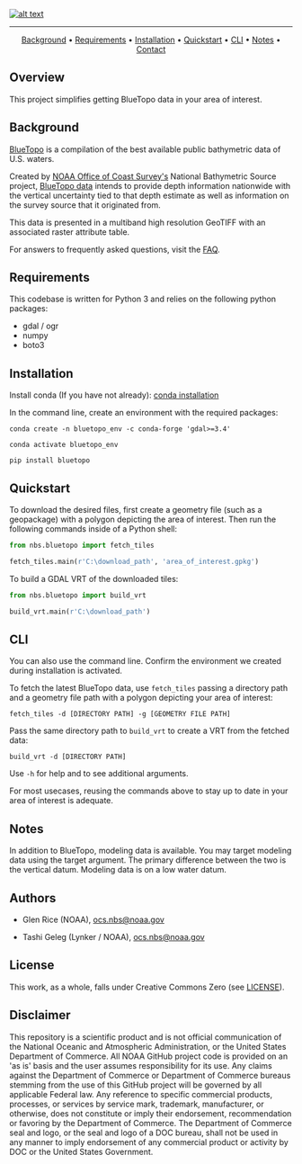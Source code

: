 [![alt text](https://www.nauticalcharts.noaa.gov/data/images/bluetopo/logo.png)](https://www.nauticalcharts.noaa.gov/data/bluetopo.html)

---

<p align="center">
    <a href="#background">Background</a> •
    <a href="#requirements">Requirements</a> •
    <a href="#installation">Installation</a> •
    <a href="#quickstart">Quickstart</a> •
    <a href="#cli">CLI</a> •
    <a href="#notes">Notes</a> •
    <a href="#authors">Contact</a>
</p>

## Overview

This project simplifies getting BlueTopo data in your area of interest.

## Background

[BlueTopo](https://www.nauticalcharts.noaa.gov/data/bluetopo.html) is a compilation of the best available public bathymetric data of U.S. waters.

Created by [NOAA Office of Coast Survey's](https://www.nauticalcharts.noaa.gov/) National Bathymetric Source project, [BlueTopo data](https://www.nauticalcharts.noaa.gov/data/bluetopo_specs.html) intends to provide depth information nationwide with the vertical uncertainty tied to that depth estimate as well as information on the survey source that it originated from.

This data is presented in a multiband high resolution GeoTIFF with an associated raster attribute table.

For answers to frequently asked questions, visit the [FAQ](https://www.nauticalcharts.noaa.gov/data/bluetopo_faq.html).

## Requirements

This codebase is written for Python 3 and relies on the following python
packages:

- gdal / ogr
- numpy
- boto3

## Installation

Install conda (If you have not already): [conda installation](https://docs.conda.io/projects/conda/en/latest/user-guide/install/)

In the command line, create an environment with the required packages:

```
conda create -n bluetopo_env -c conda-forge 'gdal>=3.4'
```

```
conda activate bluetopo_env
```

```
pip install bluetopo
```

## Quickstart

To download the desired files, first create a geometry file (such as a geopackage) with a polygon depicting the area of interest. Then run the following commands inside of a Python shell:

```python
from nbs.bluetopo import fetch_tiles
```

```python
fetch_tiles.main(r'C:\download_path', 'area_of_interest.gpkg')
```

To build a GDAL VRT of the downloaded tiles:

```python
from nbs.bluetopo import build_vrt
```

```python
build_vrt.main(r'C:\download_path')
```

## CLI

You can also use the command line. Confirm the environment we created during installation is activated.

To fetch the latest BlueTopo data, use `fetch_tiles` passing a directory path and a geometry file path with a polygon depicting your area of interest:

```
fetch_tiles -d [DIRECTORY PATH] -g [GEOMETRY FILE PATH]
```

Pass the same directory path to `build_vrt` to create a VRT from the fetched data:

```
build_vrt -d [DIRECTORY PATH]
```

Use `-h` for help and to see additional arguments.

For most usecases, reusing the commands above to stay up to date in your area of interest is adequate.

## Notes

In addition to BlueTopo, modeling data is available. You may target modeling data using the target argument. The
primary difference between the two is the vertical datum. Modeling data is on a low water datum.

## Authors

- Glen Rice (NOAA), <ocs.nbs@noaa.gov>

- Tashi Geleg (Lynker / NOAA), <ocs.nbs@noaa.gov>

## License

This work, as a whole, falls under Creative Commons Zero (see
[LICENSE](LICENSE)).

## Disclaimer

This repository is a scientific product and is not official
communication of the National Oceanic and Atmospheric Administration, or
the United States Department of Commerce. All NOAA GitHub project code
is provided on an 'as is' basis and the user assumes responsibility for
its use. Any claims against the Department of Commerce or Department of
Commerce bureaus stemming from the use of this GitHub project will be
governed by all applicable Federal law. Any reference to specific
commercial products, processes, or services by service mark, trademark,
manufacturer, or otherwise, does not constitute or imply their
endorsement, recommendation or favoring by the Department of Commerce.
The Department of Commerce seal and logo, or the seal and logo of a DOC
bureau, shall not be used in any manner to imply endorsement of any
commercial product or activity by DOC or the United States Government.
